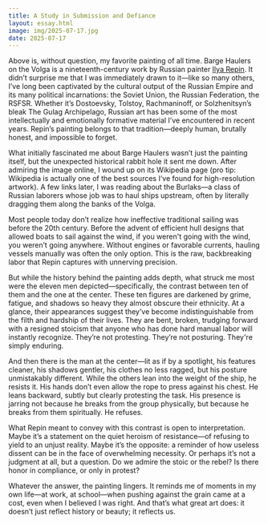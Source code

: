```yaml
---
title: A Study in Submission and Defiance
layout: essay.html
image: img/2025-07-17.jpg
date: 2025-07-17
---
```


Above is, without question, my favorite painting of all time. Barge Haulers on the Volga is a nineteenth-century work by Russian painter [Ilya Repin](https://www.britannica.com/biography/Ilya-Yefimovich-Repin). It didn’t surprise me that I was immediately drawn to it—like so many others, I’ve long been captivated by the cultural output of the Russian Empire and its many political incarnations: the Soviet Union, the Russian Federation, the RSFSR. Whether it’s Dostoevsky, Tolstoy, Rachmaninoff, or Solzhenitsyn’s bleak The Gulag Archipelago, Russian art has been some of the most intellectually and emotionally formative material I’ve encountered in recent years. Repin’s painting belongs to that tradition—deeply human, brutally honest, and impossible to forget.

What initially fascinated me about Barge Haulers wasn’t just the painting itself, but the unexpected historical rabbit hole it sent me down. After admiring the image online, I wound up on its Wikipedia page (pro tip: Wikipedia is actually one of the best sources I’ve found for high-resolution artwork). A few links later, I was reading about the Burlaks—a class of Russian laborers whose job was to haul ships upstream, often by literally dragging them along the banks of the Volga.

Most people today don’t realize how ineffective traditional sailing was before the 20th century. Before the advent of efficient hull designs that allowed boats to sail against the wind, if you weren't going with the wind, you weren’t going anywhere. Without engines or favorable currents, hauling vessels manually was often the only option. This is the raw, backbreaking labor that Repin captures with unnerving precision.

But while the history behind the painting adds depth, what struck me most were the eleven men depicted—specifically, the contrast between ten of them and the one at the center. These ten figures are darkened by grime, fatigue, and shadows so heavy they almost obscure their ethnicity. At a glance, their appearances suggest they’ve become indistinguishable from the filth and hardship of their lives. They are bent, broken, trudging forward with a resigned stoicism that anyone who has done hard manual labor will instantly recognize. They’re not protesting. They’re not posturing. They're simply enduring.

And then there is the man at the center—lit as if by a spotlight, his features cleaner, his shadows gentler, his clothes no less ragged, but his posture unmistakably different. While the others lean into the weight of the ship, he resists it. His hands don’t even allow the rope to press against his chest. He leans backward, subtly but clearly protesting the task. His presence is jarring not because he breaks from the group physically, but because he breaks from them spiritually. He refuses.

What Repin meant to convey with this contrast is open to interpretation. Maybe it’s a statement on the quiet heroism of resistance—of refusing to yield to an unjust reality. Maybe it’s the opposite: a reminder of how useless dissent can be in the face of overwhelming necessity. Or perhaps it’s not a judgment at all, but a question. Do we admire the stoic or the rebel? Is there honor in compliance, or only in protest?

Whatever the answer, the painting lingers. It reminds me of moments in my own life—at work, at school—when pushing against the grain came at a cost, even when I believed I was right. And that’s what great art does: it doesn’t just reflect history or beauty; it reflects us.
